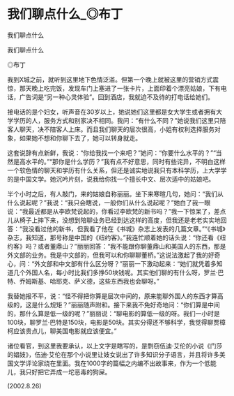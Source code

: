 # 我们聊点什么_◎布丁

我们聊点什么

我们聊点什么

◎布丁

我到X城之前，就听到这里地下色情泛滥。但第一个晚上就被这里的营销方式震惊，那天晚上吃完饭，发现车门上塞进了一张卡片，上面印着个漂亮姑娘，下有电话，广告词是“另一种心灵体验”。回到酒店，我就迫不及待的打电话给她们。

接电话的是个妇女，听声音在30岁以上，她说她们这里都是女大学生或者拥有大学学历的人，服务方式和别家决不相同。我问：“有什么不同？”她说我们这里只陪客人聊天，决不陪客人上床。而且我们聊天的层次很高，小姐有权利选择服务对象，如果她不想和你聊下去了，她可以转身就走。

这套说辞有点新鲜，我说：“你给我找一个来吧？”她问：“你要什么水平的？”“当然是高水平的。”“那你是什么学历？”我有点不好意思，同时有些诧异，不明白这样一个软色情的聊天和学历有什么关系，但还是诚实地说我只有本科学历，上大学学的是中国文学。她沉吟片刻，说我给你找一个擅长中文、层次适中的姑娘吧。

半个小时之后，有人敲门，来的姑娘自称丽丽。坐下来寒暄几句，她问：“我们从什么说起呢？”我说：“我只会瞎说，一般你们从什么说起呢？”她白了我一眼说：“我最近都是从李欧梵说起的，你看过李欧梵的新书吗？”我一下惊呆了，差点儿从椅子上摔下来，没想到陪聊业务已经到达这样的高度，但我还是老老实实地回答：“我没看过他的新书，但我看了他在《书城》杂志上发表的几篇文章。”“《书城》杂志，我知道，那号称是中国的《纽约客》。”我连忙顺着她的话头说：“你还看《纽约客》吗？或者董鼎山？”丽丽回答：“我不能跟你聊董鼎山和美国人的东西，那是外文部的业务。我是中文部的，但我可以和你聊聊董桥。”这说法激起了我的好奇心，问：“外文部和中文部有什么区分呀？”丽丽一下激动起来：“她们就凭着多知道几个外国人名，每小时比我们多挣50块钱呢。其实他们聊的有什么呀，罗兰·巴特、乔姆斯基、哈耶克、萨义德，这些东西我也会聊呀。”

我替她报不平，说：“怪不得把你算是层次中间的，原来能聊外国人的东西才算高级的，这是什么规矩？”丽丽随声附和。接下来我不免好奇地问：“你们算是中间的，那什么算是低一级的呢？”丽丽说：“聊电影的算低一级的呀。我们一小时是100块，聊罗兰·巴特是150块，电影是50块。其实分得还不够科学，我觉得聊贾樟柯应该贵点儿，聊美国电影就应该便宜。”

诸位看官，到这里我要承认，以上文字是瞎写的，是剽窃伍迪·艾伦的小说《门莎的娼妓》，伍迪·艾伦在那个小说里让妓女说出了许多知识分子语言，并且将许多美国文学评论家绕在里面。我在1000字的篇幅之内编不出故事来，作为一个低能儿，我只好把它弄成一坨恶毒的狗屎。

(2002.8.26)